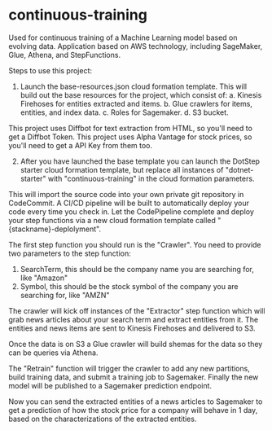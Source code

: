 # continuous-training
Used for continuous training of a Machine Learning model based on evolving data. Application based on AWS technology, including SageMaker, Glue, Athena, and StepFunctions.

Steps to use this project:

1) Launch the base-resources.json cloud formation template. This will build out the base resources for the project, which consist of:
  a. Kinesis Firehoses for entities extracted and items.
  b. Glue crawlers for items, entities, and index data.
  c. Roles for Sagemaker.
  d. S3 bucket.

This project uses Diffbot for text extraction from HTML, so you'll need to get a Diffbot Token.
This project uses Alpha Vantage for stock prices, so you'll need to get a API Key from them too.

2) After you have launched the base template you can launch the DotStep starter cloud formation template, but replace all instances of "dotnet-starter" with "continuous-training" in the cloud formation parameters.

This will import the source code into your own private git repository in CodeCommit. A CI/CD pipeline will be built to automatically deploy your code every time you check in. Let the CodePipeline complete and deploy your step functions via a new cloud formation template called "{stackname}-deplolyment".

The first step function you should run is the "Crawler". You need to provide two parameters to the step function:
1) SearchTerm, this should be the company name you are searching for, like "Amazon"
2) Symbol, this should be the stock symbol of the company you are searching for, like "AMZN"

The crawler will kick off instances of the "Extractor" step function which will grab news articles about your search term and extract entities from it. The entities and news items are sent to Kinesis Firehoses and delivered to S3. 

Once the data is on S3 a Glue crawler will build shemas for the data so they can be queries via Athena. 

The "Retrain" function will trigger the crawler to add any new partitions, build training data, and submit a training job to Sagemaker. Finally the new model will be published to a Sagemaker prediction endpoint. 

Now you can send the extracted entities of a news articles to Sagemaker to get a prediction of how the stock price for a company will behave in 1 day, based on the characterizations of the extracted entities.
